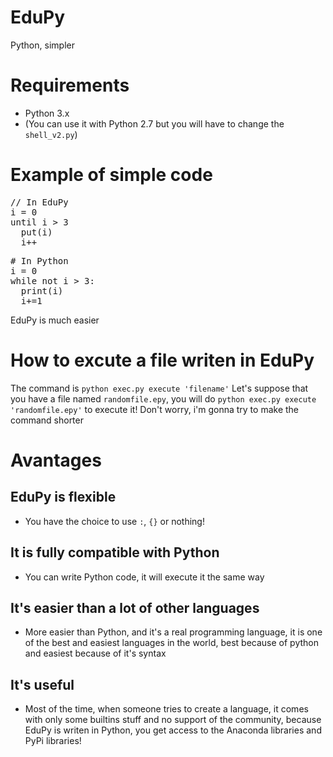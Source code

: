 # EduPy
Python, simpler
# Requirements
- Python 3.x
- (You can use it with Python 2.7 but you will have to change the <code>shell_v2.py</code>)
# Example of simple code
<pre>
// In EduPy
i = 0
until i > 3
  put(i)
  i++
</pre>
<pre>
# In Python
i = 0
while not i > 3:
  print(i)
  i+=1
</pre>
EduPy is much easier
# How to excute a file writen in EduPy
The command is <code>python exec.py execute 'filename'</code>
Let's suppose that you have a file named <code>randomfile.epy</code>, you will do <code>python exec.py execute 'randomfile.epy'</code> to execute it! Don't worry, i'm gonna try to make the command shorter
# Avantages
## EduPy is flexible
 - You have the choice to use <code>:</code>, <code>{}</code> or nothing!
## It is fully compatible with Python
 - You can write Python code, it will execute it the same way
## It's easier than a lot of other languages
 - More easier than Python, and it's a real programming language, it is one of the best and easiest languages in the world, best because of python and easiest because of it's syntax
## It's useful
 - Most of the time, when someone tries to create a language, it comes with only some builtins stuff and no support of the community, because EduPy is writen in Python, you get access to the Anaconda libraries and PyPi libraries!
